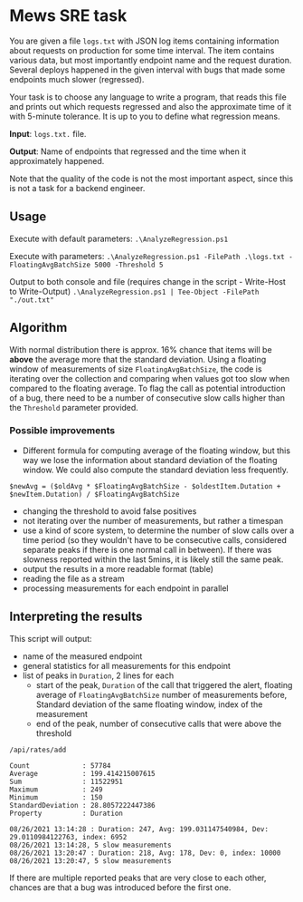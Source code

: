 # Mews SRE task

You are given a file `logs.txt` with JSON log items containing information about requests on production for some time interval. The item contains various data, but most importantly endpoint name and the request duration. Several deploys happened in the given interval with bugs that made some endpoints much slower (regressed).

Your task is to choose any language to write a program, that reads this file and prints out which requests regressed and also the approximate time of it with 5-minute tolerance. It is up to you to define what regression means.

**Input**: `logs.txt.` file.

**Output**: Name of endpoints that regressed and the time when it approximately happened.

Note that the quality of the code is not the most important aspect, since this is not a task for a backend engineer.

## Usage
Execute with default parameters: `.\AnalyzeRegression.ps1`

Execute with parameters:
`.\AnalyzeRegression.ps1 -FilePath .\logs.txt -FloatingAvgBatchSize 5000 -Threshold 5`

Output to both console and file (requires change in the script - Write-Host to Write-Output)
`.\AnalyzeRegression.ps1 | Tee-Object -FilePath "./out.txt"`

## Algorithm
With normal distribution there is approx. 16% chance that items will be **above** the average more that the standard deviation.
Using a floating window of measurements of size `FloatingAvgBatchSize`, the code is iterating over the collection and comparing when values got too slow when compared to the floating average. To flag the call as potential introduction of a bug, there need to be a number of consecutive slow calls higher than the `Threshold` parameter provided.

### Possible improvements
- Different formula for computing average of the floating window, but this way we lose the information about standard deviation of the floating window. We could also compute the standard deviation less frequently.
```
$newAvg = ($oldAvg * $FloatingAvgBatchSize - $oldestItem.Dutation + $newItem.Dutation) / $FloatingAvgBatchSize
```
- changing the threshold to avoid false positives
- not iterating over the number of measurements, but rather a timespan
- use a kind of score system, to determine the number of slow calls over a time period (so they wouldn't have to be consecutive calls, considered separate peaks if there is one normal call in between). If there was slowness reported within the last 5mins, it is likely still the same peak.
- output the results in a more readable format (table)
- reading the file as a stream
- processing measurements for each endpoint in parallel

## Interpreting the results
This script will output:
- name of the measured endpoint
- general statistics for all measurements for this endpoint
- list of peaks in `Duration`, 2 lines for each
   - start of the peak, `Duration` of the call that triggered the alert, floating average of `FloatingAvgBatchSize` number of measurements before, Standard deviation of the same floating window, index of the measurement
   - end of the peak, number of consecutive calls that were above the threshold
```
/api/rates/add

Count             : 57784
Average           : 199.414215007615
Sum               : 11522951
Maximum           : 249
Minimum           : 150
StandardDeviation : 28.8057222447386
Property          : Duration

08/26/2021 13:14:28 : Duration: 247, Avg: 199.031147540984, Dev: 29.0110984122763, index: 6952
08/26/2021 13:14:28, 5 slow measurements
08/26/2021 13:20:47 : Duration: 218, Avg: 178, Dev: 0, index: 10000
08/26/2021 13:20:47, 5 slow measurements
```
If there are multiple reported peaks that are very close to each other, chances are that a bug was introduced before the first one.